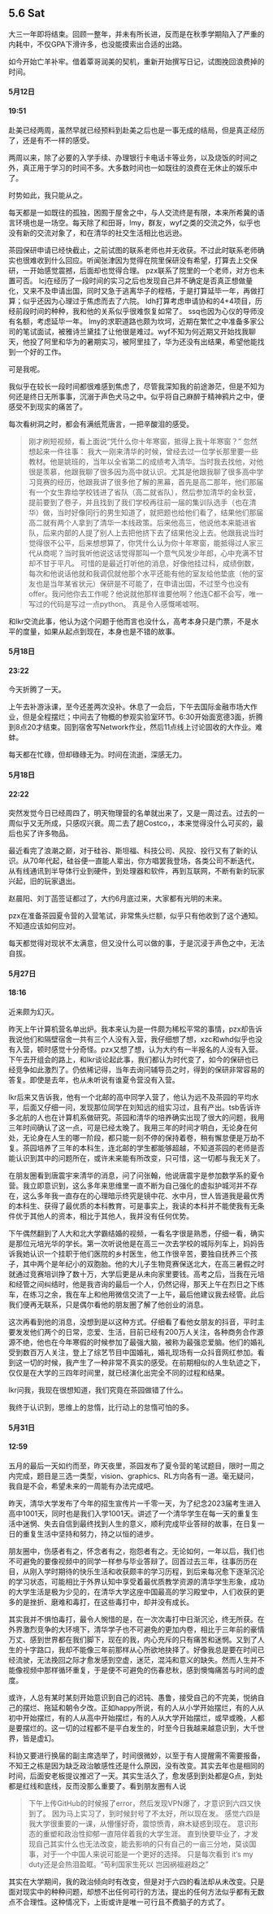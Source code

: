 ## 5.6 Sat

大三一年即将结束。回顾一整年，并未有所长进，反而是在秋季学期陷入了严重的内耗中，不仅GPA下滑许多，也没能摸索出合适的出路。

如今开始亡羊补牢。借着覃哥润美的契机，重新开始撰写日记，试图挽回浪费掉的时间。

#### 5月12日
#### 19:51
赴美已经两周，虽然早就已经预料到赴美之后也是一事无成的结局，但是真正经历了，还是有不一样的感受。

两周以来，除了必要的入学手续、办理银行卡电话卡等业务，以及烧饭的时间之外，真正用于学习的时间不多。大多数时间也一如既往的浪费在无休止的娱乐中了。

时势如此，我只能从之。

每天都是一如既往的孤独，困囿于屋舍之中，与人交流终是有限，本来所希冀的语言环境也是一场空。每天除了和田哥，lmy，群友，wyf之类的交流之外，似乎也没有新的交流对象了，和在清华的社交生活相比也远逊。

茶园保研申请已经快截止，之前试图的联系老师也并无收获。不过此时联系老师确实也很难收到什么回应。听闻张津因为觉得在院里保研没有希望，打算去上交保研，一开始感觉震撼，后面却也觉得合理。 pzx联系了院里的一个老师，对方也未置可否。  lcj在经历了一段时间的实习之后也发现自己并不确定是否真正想做量化，又来不及申请出国，同时又急于逃离华子的桎梏，于是打算延毕一年，再做打算；似乎还因为心理过于焦虑而去了六院。  ldh打算考虑申请协和的4+4项目，历经前段时间的种种，我和他的关系似乎很难恢复如常了。 ssq也因为心仪的导师没有名额，考虑延毕一年。 lmy的求职道路也颇为坎坷，近期在繁忙之中准备多家公司的笔试面试，被雅诗兰黛挂了让他很是难过。wyf不知为何近期又开始找我聊天，他投了阿里和华为的暑期实习，被阿里挂了，华为还没有出结果，希望他能找到一个好的工作。

可是我呢。

我似乎在较长一段时间都很难感到焦虑了，尽管我深知我的前途渺茫，但是不知为何还是终日无所事事，沉溺于声色犬马之中。似乎将自己麻醉于精神鸦片之中，便感受不到现实的痛苦了。

每次看树洞之时，都会有满纸荒唐言，一把辛酸泪的感受。

>刚才刷短视频，看上面说“凭什么你十年寒窗，抵得上我十年寒窗？”
忽然想起来一件往事：
我大一刚来清华的时候，曾经去过一位学长那里要一些教材。他是姚班的，当年以全省第二的成绩考入清华。当时我去找他，对他很是羡慕，他跟我聊了很多因为高中就认识。尤其是他跟我聊了很多高中学习竞赛的经历，他跟我讲了很多他了解的黑幕，首先是高二那年，他们那届有一个女生靠给学校钱进了省队（高二就省队），然后参加清华的金秋营，提前要到了卷子，并且找到了我们学校再往前一届的集训队选手（也在清华）做，当时好像同行的男生知道了，就把题也给他们看了，结果他们那届高二就有两个人拿到了清华一本线政策。后来他高三，他说他本来能进省队，后来内部的人提了别人上去把他挤下去了结果他没上去。他跟我说当时觉得很不公平，后来想想算了，你凭什么认为你十年寒窗，能抵得过人家三代从商呢？当时我听他说这话觉得那叫一个意气风发少年郎，心中充满不甘却不甘于平凡。
可惜的是最近打听他的消息，好像他挂过科，成绩倒数，每次和他说话他就和我调侃就他那个水平还能有他的室友给他垫底（他的室友也是当年某省状元）保研是不可能了，在申请出国，不过至今也没有offer。我问他你去工作呢？他说就他那样谁要他啊？他连C都不会写，唯一写过的代码是写过一点python。
真是令人感慨唏嘘啊。

和lkr交流此事，他认为这个问题于他而言也没什么，高考本身只是门票，不是水平的度量，如果从起点到现在，本身也是不错的故事。

#### 5月18日
#### 23:22
今天折腾了一天。

上午去补游泳课，至今还差两次没补。休息了一会后，下午去国际金融市场大作业，但是全程摆烂；中间去了物概的参观实验室环节。6:30开始面宽德3面，折腾到8点20才结束。回到宿舍写Network作业，然后11点线上讨论固收的大作业。难蚌。

 每天都在忙碌，但却碌碌无为。时间在流逝，深感无力。
 
#### 5月18日
#### 22:22
突然发觉今日已经周四了，明天物理营的名单就出来了，又是一周过去。过去的一周似乎又无所成，只感叹兴衰。周二去了趟Costco，，本来觉得没什么可买的，最后也买了许多物品。

最近看完了浪潮之巅，对于硅谷、斯坦福、科技公司、风投、投行又有了新的认识。从70年代起，硅谷便一直能人辈出，你方唱罢我登场，各类公司不断迭代，从有线通讯到半导体行业到硬件，到处理器和软件，再到互联网，不断有新的玩家兴起，旧的玩家退出。

赵晨阳、刘丁菡签证都过了，大约6月底过来，大家都有光明的未来。

pzx在准备茶园夏令营的入营笔试，非常焦头烂额，似乎只有他收到了这个通知。不知道应该如何应对。

每天都觉得对现状不太满意，但又没什么可以做的事，于是沉浸于声色之中，无法自拔。

#### 5月27日
#### 18:16

近来颇为幻灭。

昨天上午计算机营名单出炉。我本来认为是一件颇为稀松平常的事情，pzx却告诉我说他们和隔壁宿舍一共有三个人没有入营，我仔细想了想，xzc和whd似乎也没有入营，顿时感觉十分奇怪。pzx又想了想，认为大约有一半报名的人没有入营。下午去开组会的路上，和lkr谈论起此事，我们都认为时代变了，如今的保研也已经竞争如此激烈了。仍依稀记得，当年去询问辅导员之时，得到的保研非常容易的答复。即使是去年，也从未听说有谁夏令营没有入营。

lkr后来又告诉我，他有一个北邮的高中同学入营了，他认为远不及茶园的平均水平，后面又仔细一问，发现那位同学在刘知远的组实习过，且有产出。tsb告诉许多北航的人也在计算机系做研究。茶园和清华的培养确实出现了很大的问题，我用三年时间确认了这一点，可是已经太晚了。我用三年的时间才明白，无论身在何处，无论身在人生的哪一阶段，都只能一刻不停的保持着卷，稍有懈怠便是万劫不复。茶园培养了三年的本科生，连北邮的学生都能够超越，不知道茶园的老师是否能认识到其中的问题所在，或许未来能有所改变，只可惜，这一切都与我无关了。

在朋友圈看到唐震宇来清华的消息，问了问张翰，他说唐震宇是参加数学系的夏令营。我立即意识到，这么多年来思维里一直不断为自己强化的虚拟护城河并不存在，这么多年我一直存在的心理暗示终究是镜中花、水中月，世人皆道我是最优秀的本科生、获得了最优质的本科教育，可是事实上，我读的本科并不能使我有无条件优于其他人的资本，相比于其他人，我并没有任何优势。

下午偶然翻到了人大和北大学霸结婚的视频，一看名字很是熟悉，仔细一看，确实是那位元培光华的学长。第一次听说他是在高三一次去学校的城际列车上，妈妈告诉我她认识一个挂职于他们医院的乡村医生，他工作很辛苦，要独自抚养三个孩子，其中两个是年纪小的双胞胎。他的大儿子生物竞赛保送北大，在高三暑假之时就通过竞赛培训挣了数十万，大学后更是从未向家里要钱。高考之后，当我在元培和经管之间纠结时，他是我咨询的最后一个人，仍然记得，那天上午在烈日之下练车，在练习之余，我在车上和他用微信交流了一上午，最后他建议我去经管。此后我们便再无联系，只是偶尔看他的朋友圈了解了他创业的消息。 

这次再看到他的消息，没想到是以这种方式。仔细看了看他女朋友的抖音，平时主要发发他们两个的日常，恋爱、生活，目前已经有200万人关注，各种商务合作源源不绝，他也在今年寒假的时候参加了最强大脑，被称为最强恋爱脑。他们的婚礼受到数百万人关注，登上了综艺节目中国婚礼，婚礼现场有一众抖音网红参加。看到这一切的时候，我产生了一种非常不真实的感受。在前期相似的人生轨迹之下，仅仅是在大学的三四年时间里，就已经演化出完全不同的过程和结果。

lkr问我，我现在很想知道，我们究竟在茶园做错了什么。

我终于认识到，思维上的怠惰，比行动上的怠惰可怕的多。

#### 5月31日
#### 12:59
五月的最后一天如约而至，昨天夜里，茶园发布了夏令营的笔试题目，限时一周之内完成，题目是三选一类型，vision、graphics、RL方向各有一道。毫无疑问，我自是不会，希望未来的一周能有办法完成吧。

昨天，清华大学发布了今年的招生宣传片一千零一天，为了纪念2023届考生进入高中1001天，同时也是我们入学1001天。讲述了一个清华学生在每一天的重复生活中迷惘、失去自信到最终找到人生的意义，顺利完成毕业答辩的故事，在日复一日的重复生活中坚持和努力，持之以恒的进步。

朋友圈中，伤感者有之，怀念者有之，抱怨者有之。无论如何，一年以后，我们也不可避免的要像视频中的同学一样参与毕业答辩了。回首过去三年，往事历历在目，从刚入学时期待的快乐生活和收获颇丰的学习历程，到后来每况愈下逐渐沉沦的学习状态，可能相比于外界认知中享受着最优质教学资源的清华学生形象，成功的大学生活是极为少见的，在清华大学这座中国最高的学习殿堂中，人们收获的更多的是挫折、磨难和毒打，在这些毒打中，却并没有成长。

其实我并不惧怕毒打，最令人惋惜的是，在一次次毒打中日渐沉沦，终无所获。在外界激烈竞争的大环境下，清华学子也不可避免的更加内卷，相比于三年前的豪情万丈、感到世界都在我们脚下，现在的我，内心充斥的只有痛苦和迷惘。又到了人生的十字路口，我却不能像三年前那样从心所欲地抉择了。好像我总是要在时间已经流驶，无法挽回之际才愈发感到空虚，迷茫，混沌和意义的缺失。然而人生并不能像视频中那样循环重复，于是便不可避免的伤春悲秋，感到懊悔痛苦与时间的虚度。

或许，人总有某时某刻开始意识到自己的迟钝、愚鲁，接受自己的不完美，悦纳自己的摆烂、拖延和朝令夕改。正如happy所说，有的人从小学开始摆烂，有的人从初中开始摆烂，有的人从高中开始摆烂，有的人从大学开始摆烂，或早或晚，人都是要摆烂的。这一切的过程都不是平白发生的，时至今日我越来越意识到，大千世界，皆是虚幻。

科协又要进行换届的副主席选举了，时间很微妙，以至于有人提醒需不需要报备，不知王之栋是因为缺乏政治敏感性还是什么原因，没有改变。其实去年也是相同的时间，后面安老板提议推迟了一天。其实生活久了，愈发感到到处都是G点，到处都是红线和底线，反而没那么重要了。看到朋友圈有人说

>下午上传GitHub的时候报了error，然后发现VPN爆了，才意识到六四又快到了。
因为马上实习了，到时候封号了不太好，所以现在发。
感觉六四是我大学很重要的一课，从懵懂好奇，震惊愤青，麻木疑惑到现在。
意识形态的重塑和政治性抑郁一直陪伴着我的大学生涯。
直到快要毕业了，才发现自己其实什么也无法改变，能去影响的只有自己的一亩三分地，莫谈国事，对于一个中国人来说可能是一个更好的选择。
只是每次看到 it‘s my duty还是会热泪盈眶。“苟利国家生死以 岂因祸福避趋之”

其实在大学期间，我的政治倾向时有改变，但是对于六四的看法却从未改变。只是面对现实中的种种问题，却想不出任何可行的方法，提出的任何方法似乎都有无数点不合理性。这种情况下，上街或许是唯一可行且不费脑子的方式了。

